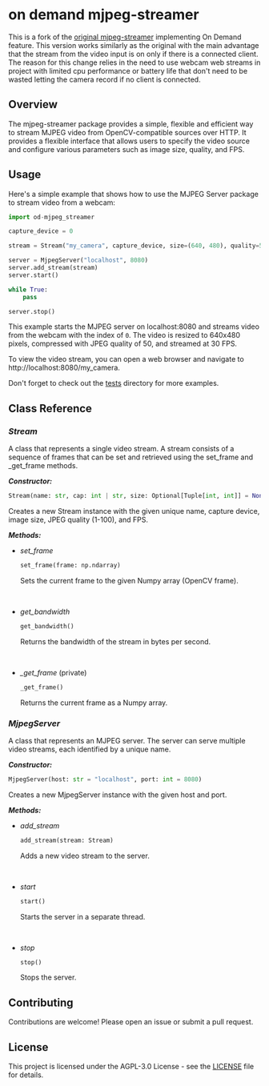 # on demand mjpeg-streamer

This is a fork of the [original mjpeg-streamer](https://github.com/egeakman/mjpeg-streamer) implementing On Demand feature. This version works similarly as the original with the main advantage that the stream from the video input is on only if there is a connected client. 
The reason for this change relies in the need to use webcam web streams in project with limited cpu performance or battery life that don't need to be wasted letting the camera record if no client is connected.

## Overview

The mjpeg-streamer package provides a simple, flexible and efficient way to stream MJPEG video from OpenCV-compatible sources over HTTP. It provides a flexible interface that allows users to specify the video source and configure various parameters such as image size, quality, and FPS.

## Usage

Here's a simple example that shows how to use the MJPEG Server package to stream video from a webcam:

```python
import od-mjpeg_streamer

capture_device = 0

stream = Stream("my_camera", capture_device, size=(640, 480), quality=50, fps=30)

server = MjpegServer("localhost", 8080)
server.add_stream(stream)
server.start()

while True:
    pass

server.stop()
```

This example starts the MJPEG server on localhost:8080 and streams video from the webcam with the index of ``0``. The video is resized to 640x480 pixels, compressed with JPEG quality of 50, and streamed at 30 FPS.

To view the video stream, you can open a web browser and navigate to http://localhost:8080/my_camera.

Don't forget to check out the [tests](tests) directory for more examples.

## Class Reference

### *Stream*
A class that represents a single video stream. A stream consists of a sequence of frames that can be set and retrieved using the set_frame and _get_frame methods.

***Constructor:***

```python
Stream(name: str, cap: int | str, size: Optional[Tuple[int, int]] = None, quality: int = 50, fps: int = 24)
```

Creates a new Stream instance with the given unique name, capture device, image size, JPEG quality (1-100), and FPS.

***Methods:***

- *set_frame*

    ```python
    set_frame(frame: np.ndarray)
    ```

    Sets the current frame to the given Numpy array (OpenCV frame).

<br>

- *get_bandwidth*

    ```python
    get_bandwidth()
    ```

    Returns the bandwidth of the stream in bytes per second.

<br>

- *_get_frame* (private)

    ```python
    _get_frame()
    ```
    Returns the current frame as a Numpy array.

### *MjpegServer*

A class that represents an MJPEG server. The server can serve multiple video streams, each identified by a unique name.

***Constructor:***

```python
MjpegServer(host: str = "localhost", port: int = 8080)
```

Creates a new MjpegServer instance with the given host and port.

***Methods:***

- *add_stream*

    ```python
    add_stream(stream: Stream)
    ```

    Adds a new video stream to the server.

<br>

- *start*

    ```python
    start()
    ```

    Starts the server in a separate thread.

<br>

- *stop*

    ```python
    stop()
    ```

    Stops the server.

## Contributing

Contributions are welcome! Please open an issue or submit a pull request.

## License

This project is licensed under the AGPL-3.0 License - see the [LICENSE](LICENSE) file for details.